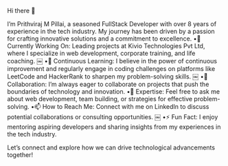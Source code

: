Hi there 👋

I’m Prithviraj M Pillai, a seasoned FullStack Developer with over 8 years of experience in the tech industry. My journey has been driven by a passion for crafting innovative solutions and a commitment to excellence.
	•🔭 Currently Working On: Leading projects at Kivio Technologies Pvt Ltd, where I specialize in web development, corporate training, and life coaching. ￼
	•🌱 Continuous Learning: I believe in the power of continuous improvement and regularly engage in coding challenges on platforms like LeetCode and HackerRank to sharpen my problem-solving skills.  ￼
	•👯 Collaboration: I’m always eager to collaborate on projects that push the boundaries of technology and innovation.
	•💬 Expertise: Feel free to ask me about web development, team building, or strategies for effective problem-solving.
	•📫 How to Reach Me: Connect with me on LinkedIn to discuss potential collaborations or consulting opportunities. ￼
	•⚡ Fun Fact: I enjoy mentoring aspiring developers and sharing insights from my experiences in the tech industry.

Let’s connect and explore how we can drive technological advancements together!
